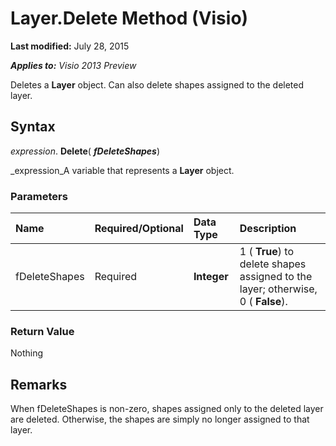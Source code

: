 
# Layer.Delete Method (Visio)

 **Last modified:** July 28, 2015

 _**Applies to:** Visio 2013 Preview_

Deletes a  **Layer** object. Can also delete shapes assigned to the deleted layer.


## Syntax

 _expression_. **Delete**( **_fDeleteShapes_**)

 _expression_A variable that represents a  **Layer** object.


### Parameters



|**Name**|**Required/Optional**|**Data Type**|**Description**|
|:-----|:-----|:-----|:-----|
|fDeleteShapes|Required| **Integer**|1 ( **True**) to delete shapes assigned to the layer; otherwise, 0 ( **False**).|

### Return Value

Nothing


## Remarks

When fDeleteShapes is non-zero, shapes assigned only to the deleted layer are deleted. Otherwise, the shapes are simply no longer assigned to that layer.

